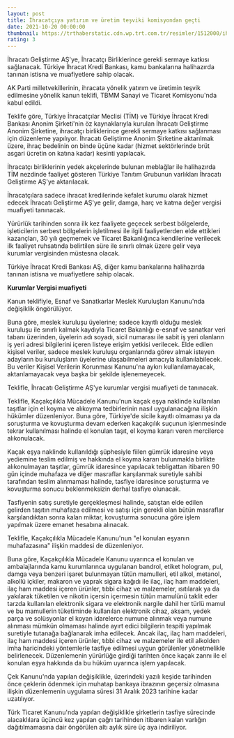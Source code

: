 ```yaml
--- 
layout: post
title: İhracatçıya yatırım ve üretim teşviki komisyondan geçti
date: 2021-10-20 00:00:00
thumbnail: https://trthaberstatic.cdn.wp.trt.com.tr/resimler/1512000/ihracat-liman-aa-1512682.jpg
rating: 3
---
```

<p>
	İhracatı Geliştirme AŞ'ye, İhracatçı Birliklerince gerekli sermaye katkısı sağlanacak. Türkiye İhracat Kredi Bankası, kamu bankalarına halihazırda tanınan istisna ve muafiyetlere sahip olacak.</p>
<p>
	AK Parti milletvekillerinin, ihracata yönelik yatırım ve üretimin teşvik edilmesine yönelik kanun teklifi, TBMM Sanayi ve Ticaret Komisyonu'nda kabul edildi.</p>
<p>
	Teklife göre, Türkiye İhracatçılar Meclisi (TİM) ve Türkiye İhracat Kredi Bankası Anonim Şirketi'nin öz kaynaklarıyla kurulan İhracatı Geliştirme Anonim Şirketine, ihracatçı birliklerince gerekli sermaye katkısı sağlanması için düzenleme yapılıyor. İhracatı Geliştirme Anonim Şirketine aktarılmak üzere, ihraç bedelinin on binde üçüne kadar (hizmet sektörlerinde brüt asgari ücretin on katına kadar) kesinti yapılacak.</p>
<p>
	İhracatçı birliklerinin yedek akçelerinde bulunan meblağlar ile halihazırda TİM nezdinde faaliyet gösteren Türkiye Tanıtım Grubunun varlıkları İhracatı Geliştirme AŞ'ye aktarılacak.</p>
<p>
	İhracatçılara sadece ihracat kredilerinde kefalet kurumu olarak hizmet edecek İhracatı Geliştirme AŞ'ye gelir, damga, harç ve katma değer vergisi muafiyeti tanınacak.</p>
<p>
	Yürürlük tarihinden sonra ilk kez faaliyete geçecek serbest bölgelerde, işleticilerin serbest bölgelerin işletilmesi ile ilgili faaliyetlerden elde ettikleri kazançları, 30 yılı geçmemek ve Ticaret Bakanlığınca kendilerine verilecek ilk faaliyet ruhsatında belirtilen süre ile sınırlı olmak üzere gelir veya kurumlar vergisinden müstesna olacak.</p>
<p>
	Türkiye İhracat Kredi Bankası AŞ, diğer kamu bankalarına halihazırda tanınan istisna ve muafiyetlere sahip olacak.</p>
<p>
	<strong>Kurumlar Vergisi muafiyeti</strong></p>
<p>
	Kanun teklifiyle, Esnaf ve Sanatkarlar Meslek Kuruluşları Kanunu'nda değişiklik öngörülüyor.</p>
<p>
	Buna göre, meslek kuruluşu üyelerine; sadece kayıtlı olduğu meslek kuruluşu ile sınırlı kalmak kaydıyla Ticaret Bakanlığı e-esnaf ve sanatkar veri tabanı üzerinden, üyelerin adı soyadı, sicil numarası ile sabit iş yeri olanların iş yeri adresi bilgilerini içeren listeye erişim yetkisi verilecek. Elde edilen kişisel veriler, sadece meslek kuruluşu organlarında görev almak isteyen adayların bu kuruluşların üyelerine ulaşabilmeleri amacıyla kullanılabilecek. Bu veriler Kişisel Verilerin Korunması Kanunu'na aykırı kullanılamayacak, aktarılamayacak veya başka bir şekilde işlenemeyecek.</p>
<p>
	Teklifle, İhracatı Geliştirme AŞ'ye kurumlar vergisi muafiyeti de tanınacak.</p>
<p>
	Teklifle, Kaçakçılıkla Mücadele Kanunu'nun kaçak eşya naklinde kullanılan taşıtlar için el koyma ve alıkoyma tedbirlerinin nasıl uygulanacağına ilişkin hükümler düzenleniyor. Buna göre, Türkiye'de sicile kayıtlı olmaması ya da soruşturma ve kovuşturma devam ederken kaçakçılık suçunun işlenmesinde tekrar kullanılması halinde el konulan taşıt, el koyma kararı veren mercilerce alıkonulacak.</p>
<p>
	Kaçak eşya naklinde kullanıldığı şüphesiyle fiilen gümrük idaresine veya yediemine teslim edilmiş ve hakkında el koyma kararı bulunmakla birlikte alıkonulmayan taşıtlar, gümrük idaresince yapılacak tebligattan itibaren 90 gün içinde muhafaza ve diğer masraflar karşılanmak suretiyle sahibi tarafından teslim alınmaması halinde, tasfiye idaresince soruşturma ve kovuşturma sonucu beklenmeksizin derhal tasfiye olunacak.</p>
<p>
	Tasfiyenin satış suretiyle gerçekleşmesi halinde, satıştan elde edilen gelirden taşıtın muhafaza edilmesi ve satışı için gerekli olan bütün masraflar karşılandıktan sonra kalan miktar, kovuşturma sonucuna göre işlem yapılmak üzere emanet hesabına alınacak.</p>
<p>
	Teklifle, Kaçakçılıkla Mücadele Kanunu'nun "el konulan eşyanın muhafazasına" ilişkin maddesi de düzenleniyor.</p>
<p>
	Buna göre, Kaçakçılıkla Mücadele Kanunu uyarınca el konulan ve ambalajlarında kamu kurumlarınca uygulanan bandrol, etiket hologram, pul, damga veya benzeri işaret bulunmayan tütün mamulleri, etil alkol, metanol, alkollü içkiler, makaron ve yaprak sigara kağıdı ile ilaç, ilaç ham maddeleri, ilaç ham maddesi içeren ürünler, tıbbi cihaz ve malzemeler, ısıtılarak ya da yakılarak tüketilen ve nikotin içersin içermesin tütün mamulünü taklit eder tarzda kullanılan elektronik sigara ve elektronik nargile dahil her türlü mamul ve bu mamullerin tüketiminde kullanılan elektronik cihaz, aksam, yedek parça ve solüsyonlar el koyan idarelerce numune alınmak veya numune alınması mümkün olmaması halinde ayırt edici bilgilerin tespiti yapılmak suretiyle tutanağa bağlanarak imha edilecek. Ancak ilaç, ilaç ham maddeleri, ilaç ham maddesi içeren ürünler, tıbbi cihaz ve malzemeler ile etil alkolden imha haricindeki yöntemlerle tasfiye edilmesi uygun görülenler yönetmelikle belirlenecek. Düzenlemenin yürürlüğe girdiği tarihten önce kaçak zannı ile el konulan eşya hakkında da bu hüküm uyarınca işlem yapılacak.</p>
<p>
	Çek Kanunu'nda yapılan değişiklikle, üzerindeki yazılı keşide tarihinden önce çeklerin ödenmek için muhatap bankaya ibrazının geçersiz olmasına ilişkin düzenlemenin uygulama süresi 31 Aralık 2023 tarihine kadar uzatılıyor.</p>
<p>
	Türk Ticaret Kanunu'nda yapılan değişiklikle şirketlerin tasfiye sürecinde alacaklılara üçüncü kez yapılan çağrı tarihinden itibaren kalan varlığın dağıtılmamasına dair öngörülen altı aylık süre üç aya indiriliyor.</p>
